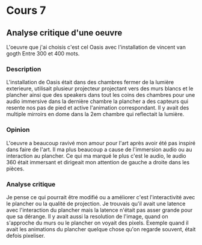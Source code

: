 # Cours 7
## Analyse critique d'une oeuvre
L'oeuvre que j'ai choisis c'est cel Oasis avec l'installation de vincent van gogth
Entre 300 et 400 mots. 

### Description
L'installation de Oasis était dans des chambres fermer de la lumière exterieure, utilisait plusieur projecteur projectant vers des murs blancs et le plancher ainsi que des speakers dans tout les coins des chambres pour une audio immersive dans la dernière chambre la plancher a des capteurs qui resente nos pas de pied et active l'animation correspondant. Il y avait des multiple mirroirs en dome dans la 2em chambre qui reflectait la lumière.

### Opinion 
L'oeuvre a beaucoup ravivé mon amour pour l'art après avoir été pas inspiré dans faire de l'art. Il ma plus beaucoup a cause de l'immersion audio ou au interaction au plancher. Ce qui ma marqué le plus c'est le audio, le audio 360 était immersant et dirigeait mon attention de gauche a droite dans les pièces.
### Analyse critique
Je pense ce qui pourrait être modifié ou a améliorer c'est l'interactivité avec le plancher ou la qualité de projection. Je trouvais qu'il avait une latence avec l'interaction du plancher mais la latence n'était pas asser grande pour que sa dérange. Il y avait aussi la resolution de l'image, quand on s'approche du murs ou le plancher on voyait des pixels. Exemple quand il avait les animations du plancher quelque chose qu'on regarde souvent, était defois pixeliser.
